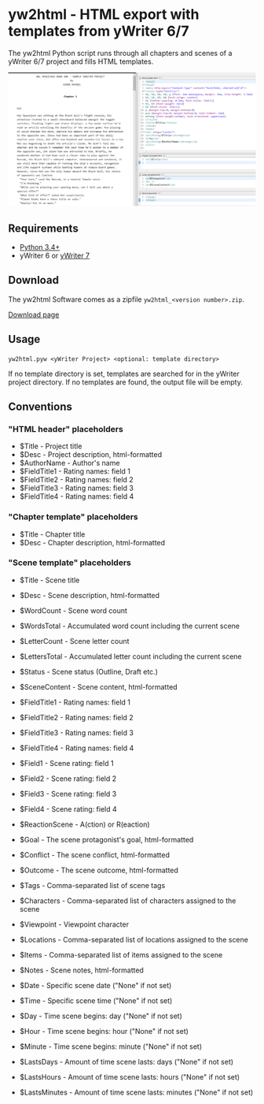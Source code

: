 # yw2html - HTML export with templates from yWriter 6/7

The yw2html Python script runs through all chapters and scenes of a yWriter 6/7 project and fills HTML templates.

![Screenshot: Example](https://raw.githubusercontent.com/peter88213/yw2html/master/docs/Screenshots/manuscript.png)

## Requirements

* [Python 3.4+](https://www.python.org)
* yWriter 6 or [yWriter 7](http://spacejock.com/yWriter7.html)

## Download

The yw2html Software comes as a zipfile `yw2html_<version number>.zip`. 

[Download page](https://github.com/peter88213/yw2html/releases/latest)


## Usage

`yw2html.pyw <yWriter Project> <optional: template directory>`

If no template directory is set, templates are searched for in the yWriter project directory.
If no templates are found, the output file will be empty.

## Conventions

### "HTML header" placeholders

* $Title - Project title
* $Desc - Project description, html-formatted
* $AuthorName - Author's name
* $FieldTitle1 - Rating names: field 1
* $FieldTitle2 - Rating names: field 2
* $FieldTitle3 - Rating names: field 3
* $FieldTitle4 - Rating names: field 4

### "Chapter template" placeholders

* $Title - Chapter title
* $Desc - Chapter description, html-formatted

### "Scene template" placeholders

* $Title - Scene title
* $Desc - Scene description, html-formatted
* $WordCount - Scene word count
* $WordsTotal - Accumulated word count including the current scene
* $LetterCount - Scene letter count
* $LettersTotal - Accumulated letter count including the current scene
* $Status - Scene status (Outline, Draft etc.)
* $SceneContent - Scene content, html-formatted
* $FieldTitle1 - Rating names: field 1
* $FieldTitle2 - Rating names: field 2
* $FieldTitle3 - Rating names: field 3
* $FieldTitle4 - Rating names: field 4
* $Field1 - Scene rating: field 1
* $Field2 - Scene rating: field 2
* $Field3 - Scene rating: field 3
* $Field4 - Scene rating: field 4
* $ReactionScene - A(ction) or R(eaction)
* $Goal - The scene protagonist's goal, html-formatted
* $Conflict - The scene conflict, html-formatted
* $Outcome - The scene outcome, html-formatted
* $Tags - Comma-separated list of scene tags
* $Characters - Comma-separated list of characters assigned to the scene
* $Viewpoint - Viewpoint character
* $Locations - Comma-separated list of locations assigned to the scene
* $Items - Comma-separated list of items assigned to the scene
* $Notes - Scene notes, html-formatted

* $Date - Specific scene date ("None" if not set)
* $Time - Specific scene time ("None" if not set)
* $Day - Time scene begins: day ("None" if not set)
* $Hour - Time scene begins: hour ("None" if not set)
* $Minute - Time scene begins: minute ("None" if not set)
* $LastsDays - Amount of time scene lasts: days ("None" if not set)
* $LastsHours - Amount of time scene lasts: hours ("None" if not set)
* $LastsMinutes - Amount of time scene lasts: minutes ("None" if not set)

